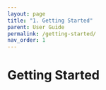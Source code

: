 ```yaml
---
layout: page
title: "1. Getting Started"
parent: User Guide
permalink: /getting-started/
nav_order: 1
---
```


# Getting Started
